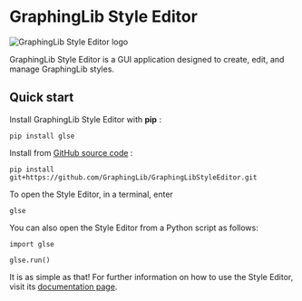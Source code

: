 # GraphingLib Style Editor

![GraphingLib Style Editor logo](https://www.github.com/GraphingLib/GraphingLibStyleEditor/images/GraphingLib-SE-Logo.svg)

GraphingLib Style Editor is a GUI application designed to create, edit, and manage GraphingLib styles.

## Quick start

Install GraphingLib Style Editor with **pip** :

```
pip install glse
```

Install from [GitHub source code](https://github.com/GraphingLib/GraphingLibStyleEditor) :

```
pip install git+https://github.com/GraphingLib/GraphingLibStyleEditor.git
````

To open the Style Editor, in a terminal, enter

```
glse
```

You can also open the Style Editor from a Python script as follows:

```
import glse

glse.run()
```

It is as simple as that! For further information on how to use the Style Editor, visit its [documentation page](https://www.graphinglib.org/projects/graphinglibstyleeditor/).
